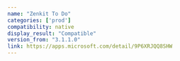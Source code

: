 ```yaml
---
name: "Zenkit To Do"
categories: ['prod']
compatibility: native
display_result: "Compatible"
version_from: "3.1.1.0"
link: https://apps.microsoft.com/detail/9P6XRJQQ8SHW
---
```

